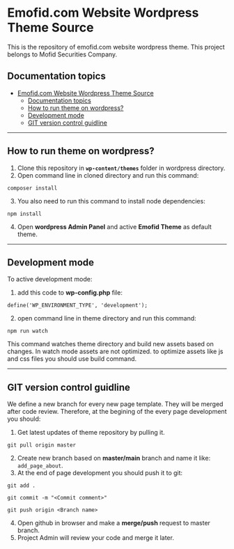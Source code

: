 # Emofid.com Website Wordpress Theme Source

This is the repository of emofid.com website wordpress theme.
This project belongs to Mofid Securities Company.

## Documentation topics

- [Emofid.com Website Wordpress Theme Source](#emofidcom-website-wordpress-theme-source)
  - [Documentation topics](#documentation-topics)
  - [How to run theme on wordpress?](#how-to-run-theme-on-wordpress)
  - [Development mode](#development-mode)
  - [GIT version control guidline](#git-version-control-guidline)


---

## How to run theme on wordpress?

1) Clone this repository in **`wp-content/themes`** folder in wordpress directory.
2) Open command line in cloned directory and run this command:

```
composer install
```
3) You also need to run this command to install node dependencies:

```
npm install
```

4) Open **wordpress Admin Panel** and active **Emofid Theme** as default theme.

---

## Development mode
To active development mode:

1) add this code to **wp-config.php** file:

```
define('WP_ENVIRONMENT_TYPE', 'development');
```

2) open command line in theme directory and run this command:

```
npm run watch
```

This command watches theme directory and build new assets based on changes.
In watch mode assets are not optimized. to optimize assets like js and css files you should use build command.

---

## GIT version control guidline
We define a new branch for every new page template.
They will be merged after code review.
Therefore, at the begining of the every page development you should:

1) Get latest updates of theme repository by pulling it.

```
git pull origin master
```

2) Create new branch based on **master/main** branch and name it like: `add_page_about`.
3) At the end of page development you should push it to git:

```
git add .

git commit -m "<Commit comment>"

git push origin <Branch name>
```

4) Open github in browser and make a **merge/push** request to master branch.
5) Project Admin will review your code and merge it later.



